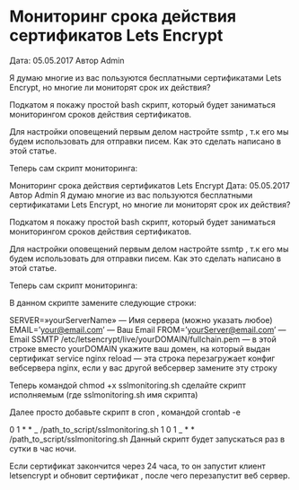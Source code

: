 # Мониторинг срока действия сертификатов Lets Encrypt

Дата: 05.05.2017 Автор Admin

Я думаю многие из вас пользуются бесплатными сертификатами Lets Encrypt, но многие ли мониторят срок их действия?

Подкатом я покажу простой bash скрипт, который будет заниматься мониторингом сроков действия сертификатов.

Для настройки оповещений первым делом настройте ssmtp , т.к его мы будем использовать для отправки писем. Как это сделать написано в этой статье.

Теперь сам скрипт мониторинга:

Мониторинг срока действия сертификатов Lets Encrypt
Дата: 05.05.2017 Автор Admin
Я думаю многие из вас пользуются бесплатными сертификатами Lets Encrypt, но многие ли мониторят срок их действия?

Подкатом я покажу простой bash скрипт, который будет заниматься мониторингом сроков действия сертификатов.

Для настройки оповещений первым делом настройте ssmtp , т.к его мы будем использовать для отправки писем. Как это сделать написано в этой статье.

Теперь сам скрипт мониторинга:

<!-- #!/bin/bash

SERVER="yourServerName"
EMAIL='your@email.com'
FROM='yourServer@email.com'
ALERTMESSAGE='/tmp/ALERTMESSAGE_cert.tmp'

if /usr/bin/openssl x509 -checkend 86400 -noout -in /etc/letsencrypt/live/yourDOMAIN/fullchain.pem
then
  echo "Certificate is good for another day!"

else

echo "To: $EMAIL" > $ALERTMESSAGE
echo "From: $FROM" >> $ALERTMESSAGE
echo "Subject: SSL Cert Renew!" >> $ALERTMESSAGE
echo "" >> $ALERTMESSAGE
echo "Certificate has expired or will do so within 24 hours!" >> $ALERTMESSAGE
echo "Start LetsEncrypt" >> $ALERTMESSAGE
/opt/letsencrypt/letsencrypt-auto renew >> $ALERTMESSAGE

/usr/sbin/ssmtp $EMAIL < $ALERTMESSAGE

service nginx reload
fi -->

В данном скрипте замените следующие строки:

SERVER=»yourServerName» — Имя сервера (можно указать любое)
EMAIL=’your@email.com’ — Ваш Email
FROM=’yourServer@email.com’ — Email SSMTP
/etc/letsencrypt/live/yourDOMAIN/fullchain.pem — в этой строке вместо yourDOMAIN укажите ваш домен, на который выдан сертификат
service nginx reload — эта строка перезагружает конфиг вебсервера nginx, если у вас другой вебсервер замените эту строку

Теперь командой chmod +x sslmonitoring.sh сделайте скрипт исполняемым (где sslmonitoring.sh имя скрипта)

Далее просто добавьте скрипт в cron , командой crontab -e

0 1 \* \* _ /path_to_script/sslmonitoring.sh
1
0 1 _ \* \* /path_to_script/sslmonitoring.sh
Данный скрипт будет запускаться раз в сутки в час ночи.

Если сертификат закончится через 24 часа, то он запустит клиент letsencrypt и обновит сертификат , после чего перезапустит веб сервер.
